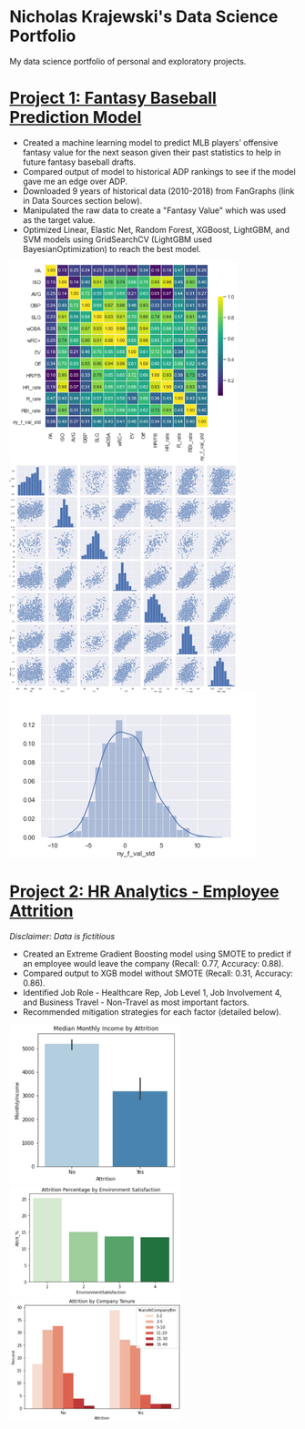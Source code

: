 # Nicholas Krajewski's Data Science Portfolio
My data science portfolio of personal and exploratory projects. 

# [Project 1: Fantasy Baseball Prediction Model](https://github.com/nkrajew/baseball_proj)
- Created a machine learning model to predict MLB players’ offensive fantasy value for the next season given their past statistics to help in future fantasy baseball drafts.
- Compared output of model to historical ADP rankings to see if the model gave me an edge over ADP.
- Downloaded 9 years of historical data (2010-2018) from FanGraphs (link in Data Sources section below).
- Manipulated the raw data to create a "Fantasy Value" which was used as the target value.
- Optimized Linear, Elastic Net, Random Forest, XGBoost, LightGBM, and SVM models using GridSearchCV (LightGBM used BayesianOptimization) to reach the best model.

![](/images/corr_matrix_image_resize.png)
![](/images/pair_plot_resize.png)
![](/images/target_distribution.png)

# [Project 2: HR Analytics - Employee Attrition](https://github.com/nkrajew/hr_attrition_proj)
*Disclaimer: Data is fictitious*
- Created an Extreme Gradient Boosting model using SMOTE to predict if an employee would leave the company (Recall: 0.77, Accuracy: 0.88).
- Compared output to XGB model without SMOTE (Recall: 0.31, Accuracy: 0.86).
- Identified Job Role - Healthcare Rep, Job Level 1, Job Involvement 4, and Business Travel - Non-Travel as most important factors.
- Recommended mitigation strategies for each factor (detailed below).

![](/images/inc_attrit_resize.PNG)
![](/images/env_sat_resize.PNG)
![](/images/attrit_by_tenure_resize.PNG)
